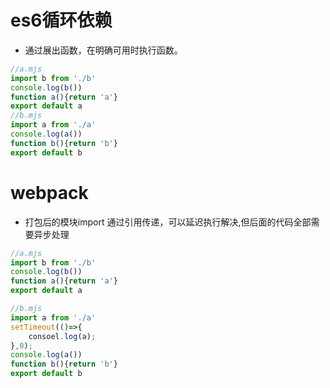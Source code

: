 # es6循环依赖

* 通过展出函数，在明确可用时执行函数。

```js
//a.mjs
import b from './b'
console.log(b())
function a(){return 'a'}
export default a
//b.mjs
import a from './a'
console.log(a())
function b(){return 'b'}
export default b
```

# webpack

* 打包后的模块import 通过引用传递，可以延迟执行解决,但后面的代码全部需要异步处理

```js
//a.mjs
import b from './b'
console.log(b())
function a(){return 'a'}
export default a

//b.mjs
import a from './a'
setTimeout(()=>{
    consoel.log(a);
},0);
console.log(a())
function b(){return 'b'}
export default b
```